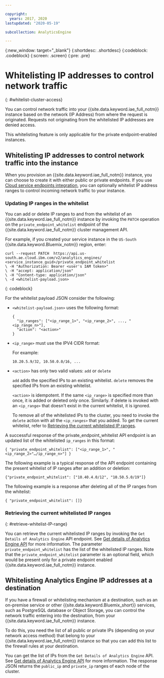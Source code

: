 ```yaml
---

copyright:
  years: 2017, 2020
lastupdated: "2020-05-19"

subcollection: AnalyticsEngine

---
```


{:new_window: target="_blank"}
{:shortdesc: .shortdesc}
{:codeblock: .codeblock}
{:screen: .screen}
{:pre: .pre}

# Whitelisting IP addresses to control network traffic
{: #whitelist-cluster-access}

You can control network traffic into your {{site.data.keyword.iae_full_notm}} instance based on the network (IP Address) from where the request is originated. Requests not originating from the whitelisted IP addresses are denied access.

This whitelisting feature is only applicable for the private endpoint-enabled instances. 

## Whitelisting IP addresses to control network traffic into the instance

When you provision an {{site.data.keyword.iae_full_notm}} instance, you can choose to create it with either public or private endpoints. If you use [Cloud service endpoints integration](/docs/AnalyticsEngine?topic=AnalyticsEngine-service-endpoint-integration), you can optionally whitelist IP address ranges to control incoming network traffic to your instance.

### Updating IP ranges in the whitelist

You can add or delete IP ranges to and from the whitelist of an {{site.data.keyword.iae_full_notm}} instance by invoking the `PATCH` operation on the `private_endpoint_whitelist` endpoint of the {{site.data.keyword.iae_full_notm}} cluster management API.

For example, if you created your service instance in the `US-South` {{site.data.keyword.Bluemix_notm}} region, enter:
```
curl --request PATCH  https://api.us-south.ae.cloud.ibm.com/v2/analytics_engines/ <service_instance_guid>/private_endpoint_whitelist
\ -H "Authorization: Bearer <user's IAM token>"
\ -H "accept: application/json"
\ -H "Content-type: application/json"
\ -d <whitelist-payload.json>
```
{: codeblock}


For the whitelist payload JSON consider the following:
- `<whitelist-payload.json>` uses the following format:
  ```
  {
    "ip_ranges": ["<ip_range_1>", "<ip_range_2>", ..., "<ip_range_n>"],
    "action": "<action>"
  }
  ``` 

- `<ip_range>` must use the IPV4 CIDR format:
  
  For example:
  ```
  10.20.5.9/32, 10.50.0.0/16, ...
  ```
- `<action>` has only two valid values: `add` or `delete`

  `add` adds the specified IPs to an existing whitelist. `delete` removes the specified IPs from an existing whitelist.

  `<action>` is idempotent. If the same `<ip_range>` is specified more than once, it is added or deleted only once. Similarly. if  delete is invoked with an `<ip_range>` that doesn't exist in the current whitelist, it ìs  ignored.

  To remove all of the whitelisted IPs to the cluster, you need to invoke the `delete` action with all the `<ip_ranges>` that you added. To get the current whitelist, refer to [Retrieving the current whitelisted IP ranges](#retrieve-whitelist-IP-range).

A successful response of the private_endpoint_whitelist  API  endpoint is an updated list of the whitelisted `ip_ranges` in this format:
```
{ "private_endpoint_whitelist": ["<ip_range_1>", "<ip_range_2>"…/ip_range_n>"] }
```
The following example is a typical response of the API endpoint containing the present whitelist of IP ranges after an addition or deletion:
```
{"private_endpoint_whitelist": ["10.40.4.0/12", "10.50.5.0/19"]}
```
The following example is a response after deleting all of the IP ranges from the whitelist:
```
{ "private_endpoint_whitelist": []}
```

### Retrieving the current whitelisted IP ranges
{: #retrieve-whitelist-IP-range}

You can retrieve the current whitelisted IP ranges by invoking the `Get Details of Analytics Engine` API endpoint. See [Get details of Analytics Engine API](https://cloud.ibm.com/apidocs/ibm-analytics-engine#get-details-of-analytics-engine) for more information. The parameter `private_endpoint_whitelist` has the list of the whitelisted IP ranges. Note that the `private_endpoint_whitelist` parameter is an optional field, which would be present only for a private endpoint enabled {{site.data.keyword.iae_full_notm}} instance. 

## Whitelisting Analytics Engine IP addresses at a destination

If you have a firewall or whitelisting mechanism at a destination, such as an on-premise service or other {{site.data.keyword.Bluemix_short}} services, such as PostgreSQL database or Object Storage, you can control the network traffic entering into the destination, from your {{site.data.keyword.iae_full_notm}} instance.

To do this, you need the list of all public or private IPs (depending on your network access method) that belong to your {{site.data.keyword.iae_full_notm}} instance so that you can add this list to the firewall rules at your destination.

You can get the list of IPs from the `Get Details of Analytics Engine` API. See [Get details of Analytics Engine API](https://cloud.ibm.com/apidocs/ibm-analytics-engine#get-details-of-analytics-engine) for more information. The response JSON returns the `public_ip` and `private_ip` ranges of each node of the cluster.

